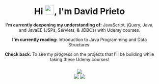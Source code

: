 <div>
  <h1 align="center" font-size="100px">Hi <img src="https://media.giphy.com/media/hvRJCLFzcasrR4ia7z/giphy.gif" width="30">, I'm David Prieto</h1>
</div>
<div align="center">
<p><strong>I'm currently deepening my understanding of:</strong> JavaScript, jQuery, Java, and JavaEE (JSPs, Servlets, & JDBCs) with Udemy courses.</p>
<p><strong>I'm currently reading:</strong> Introduction to Java Programming and Data Structures.</p>
<p><strong>Check back:</strong> To see my progress on the projects that I'll be building while taking these Udemy courses!</p>
</div>
<div>
  <h3 align="center"></h3>
</div>
<div align="center">
  <img src="https://github-readme-stats.vercel.app/api/top-langs/?username=davidsprieto&theme=">
</div>  
<div align="center">
 <img src="https://github-readme-streak-stats.herokuapp.com/?user=davidsprieto&theme="> <img src="https://github-readme-stats.vercel.app/api?username=davidsprieto&theme="> 
</div>
